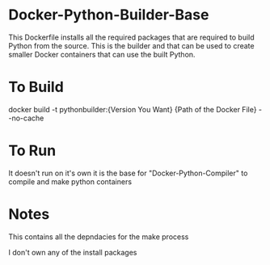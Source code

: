 # Docker-Python-Builder-Base
This Dockerfile installs all the required packages that are required to build Python from the source. This is the builder and that can be used to create smaller Docker containers that can use the built Python.

# To Build
docker build -t pythonbuilder:{Version You Want} {Path of the Docker File} --no-cache

# To Run
It doesn't run on it's own it is the base for "Docker-Python-Compiler" to compile and make python containers

# Notes
This contains all the depndacies for the make process

I don't own any of the install packages